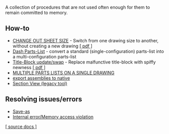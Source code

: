 A collection of procedures that are not used often enough for them to remain committed to memory.  

## How-to
- [CHANGE OUT SHEET SIZE](change-sheet-size.md) - Switch from one drawing size to another, without creating a new drawing [[ pdf ]](change-sheet-size.pdf)  
- [Dash Parts-List](Dash_No_Assy_Parts_List.pdf) - convert a standard (single-configuration) parts-list into a multi-configuration parts-list
- [Title-Block update/swap](title-block-11-18.md) - Replace malfunctive title-block with spiffy newness [[ pdf ]](Title_Blocks_11-15-18.pdf)
- [MULTIPLE PARTS LISTS ON A SINGLE DRAWING](multiPartsLists.pdf)
- [export assemblies to native](Export_Assemblies_Teamcenter_to_Native_NX.htm)
- [Section View (legacy tool)](sectionLegacy.md)

## Resolving issues/errors
- [Save-as](saveAs.pdf)  
- [Internal error/Memory access violation](Internal_Errors_NX12.pdf)

[[ source docs ]](source-docs)